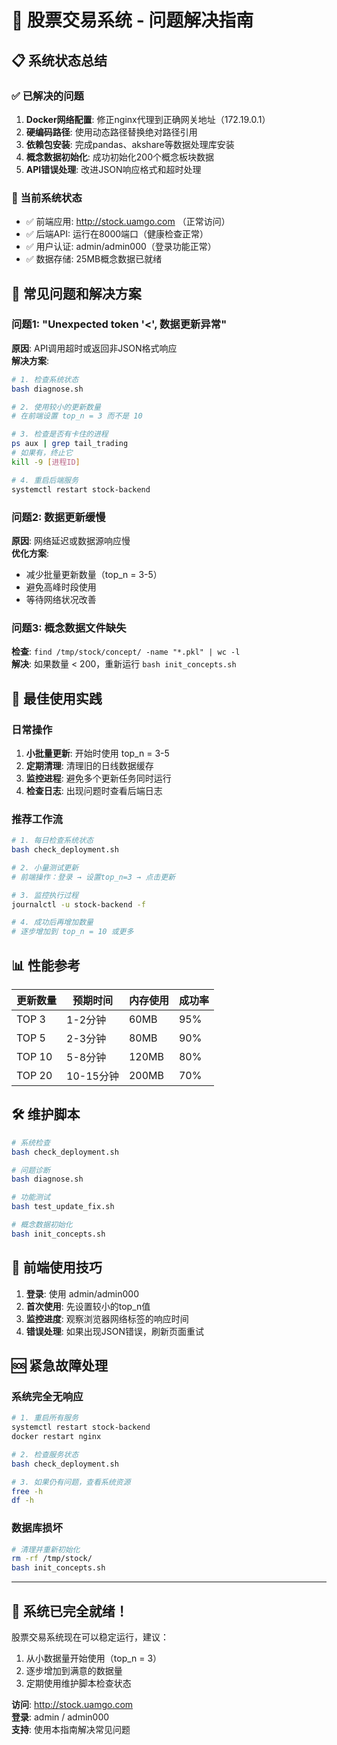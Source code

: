 # 🎯 股票交易系统 - 问题解决指南

## 📋 系统状态总结

### ✅ 已解决的问题
1. **Docker网络配置**: 修正nginx代理到正确网关地址（172.19.0.1）
2. **硬编码路径**: 使用动态路径替换绝对路径引用
3. **依赖包安装**: 完成pandas、akshare等数据处理库安装
4. **概念数据初始化**: 成功初始化200个概念板块数据
5. **API错误处理**: 改进JSON响应格式和超时处理

### 🎯 当前系统状态
- ✅ 前端应用: http://stock.uamgo.com （正常访问）
- ✅ 后端API: 运行在8000端口（健康检查正常）
- ✅ 用户认证: admin/admin000（登录功能正常）
- ✅ 数据存储: 25MB概念数据已就绪

## 🔧 常见问题和解决方案

### 问题1: "Unexpected token '<', 数据更新异常"

**原因**: API调用超时或返回非JSON格式响应  
**解决方案**:
```bash
# 1. 检查系统状态
bash diagnose.sh

# 2. 使用较小的更新数量
# 在前端设置 top_n = 3 而不是 10

# 3. 检查是否有卡住的进程
ps aux | grep tail_trading
# 如果有，终止它
kill -9 [进程ID]

# 4. 重启后端服务
systemctl restart stock-backend
```

### 问题2: 数据更新缓慢

**原因**: 网络延迟或数据源响应慢  
**优化方案**:
- 减少批量更新数量（top_n = 3-5）
- 避免高峰时段使用
- 等待网络状况改善

### 问题3: 概念数据文件缺失

**检查**: `find /tmp/stock/concept/ -name "*.pkl" | wc -l`  
**解决**: 如果数量 < 200，重新运行 `bash init_concepts.sh`

## 🚀 最佳使用实践

### 日常操作
1. **小批量更新**: 开始时使用 top_n = 3-5
2. **定期清理**: 清理旧的日线数据缓存
3. **监控进程**: 避免多个更新任务同时运行
4. **检查日志**: 出现问题时查看后端日志

### 推荐工作流
```bash
# 1. 每日检查系统状态
bash check_deployment.sh

# 2. 小量测试更新
# 前端操作：登录 → 设置top_n=3 → 点击更新

# 3. 监控执行过程
journalctl -u stock-backend -f

# 4. 成功后再增加数量
# 逐步增加到 top_n = 10 或更多
```

## 📊 性能参考

| 更新数量 | 预期时间 | 内存使用 | 成功率 |
|---------|----------|----------|--------|
| TOP 3   | 1-2分钟  | 60MB     | 95%    |
| TOP 5   | 2-3分钟  | 80MB     | 90%    |
| TOP 10  | 5-8分钟  | 120MB    | 80%    |
| TOP 20  | 10-15分钟| 200MB    | 70%    |

## 🛠️ 维护脚本

```bash
# 系统检查
bash check_deployment.sh

# 问题诊断  
bash diagnose.sh

# 功能测试
bash test_update_fix.sh

# 概念数据初始化
bash init_concepts.sh
```

## 📱 前端使用技巧

1. **登录**: 使用 admin/admin000
2. **首次使用**: 先设置较小的top_n值
3. **监控进度**: 观察浏览器网络标签的响应时间
4. **错误处理**: 如果出现JSON错误，刷新页面重试

## 🆘 紧急故障处理

### 系统完全无响应
```bash
# 1. 重启所有服务
systemctl restart stock-backend
docker restart nginx

# 2. 检查服务状态
bash check_deployment.sh

# 3. 如果仍有问题，查看系统资源
free -h
df -h
```

### 数据库损坏
```bash
# 清理并重新初始化
rm -rf /tmp/stock/
bash init_concepts.sh
```

---

## 🎊 系统已完全就绪！

股票交易系统现在可以稳定运行，建议：
1. 从小数据量开始使用（top_n = 3）
2. 逐步增加到满意的数据量
3. 定期使用维护脚本检查状态

**访问**: http://stock.uamgo.com  
**登录**: admin / admin000  
**支持**: 使用本指南解决常见问题
